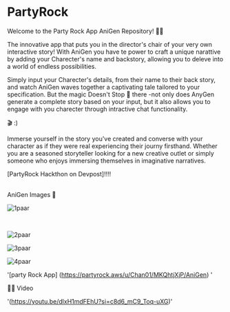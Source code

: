 # PartyRock
Welcome to the Party Rock App AniGen Repository! 🎉🚀 


The innovative app that puts you in the director's chair of your very own interactive story!
With AniGen you have te power to craft a unique narattive by adding your Charecter's name and backstory,
allowing you to deleve into a world of endless possibilities. 

Simply input your Charecter's details, from their name to their back story, and watch AniGen
waves together a captivating tale tailored to your specification. But the magic Doesn't Stop 🛑 there -not only does AnyGen generate a complete story based on your input, but it also allows you to engage with you charecter through intractive chat functionality.

🎬  :)

Immerse yourself in the story you've created and converse with your character as if they were real experiencing their journy firsthand. Whether you are a seasoned storyteller looking for a new creative outlet or simply someone who enjoys immersing themselves in imaginative narratives.



[PartyRock Hackthon on Devpost]!!!! 



<br>
AniGen Images 📸 









<br>





![1paar](https://github.com/Chandrikajoshi123/PartyRock/assets/100508364/65857a0c-6c98-4299-9364-493883919f6c)



<br>




![2paar](https://github.com/Chandrikajoshi123/PartyRock/assets/100508364/8e473ad8-d3f9-4d77-9731-719fa64bf321)









![3paar](https://github.com/Chandrikajoshi123/PartyRock/assets/100508364/2e143056-ff4b-4db8-b4ae-3fc759209d11)













![4paar](https://github.com/Chandrikajoshi123/PartyRock/assets/100508364/a941f272-2272-4ff0-b873-697c791cd3ee)

















'[party Rock App] (https://partyrock.aws/u/Chan01/MKQhtjXjP/AniGen) '







      
 🔗📼 Video

'(https://youtu.be/dlxH1mdFEhU?si=c8d6_mC9_Toq-uXG)'













